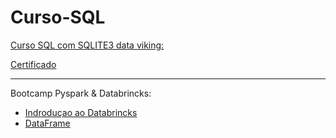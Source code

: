 # Curso-SQL
[Curso SQL com SQLITE3 data viking:](https://github.com/tmarsbr/Curso-SQL/blob/main/curso%20SQL%20data.ipynb)

[Certificado](https://github.com/tmarsbr/Cursos-Data-Viking/blob/main/certificado/certificado%20SQL%20data.pdf)

-----------------------------------------------------------------------------------------------------------------------------------------------------------

Bootcamp Pyspark & Databrincks:
- [Indroduçao ao Databrincks]()
- [DataFrame]()
